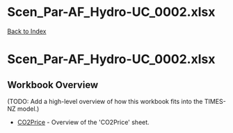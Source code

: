# Scen_Par-AF_Hydro-UC_0002.xlsx

[Back to Index](../../../README.md)

# Scen_Par-AF_Hydro-UC_0002.xlsx

## Workbook Overview

(TODO: Add a high-level overview of how this workbook fits into the TIMES-NZ model.)

- [CO2Price](CO2Price.md) - Overview of the 'CO2Price' sheet.
